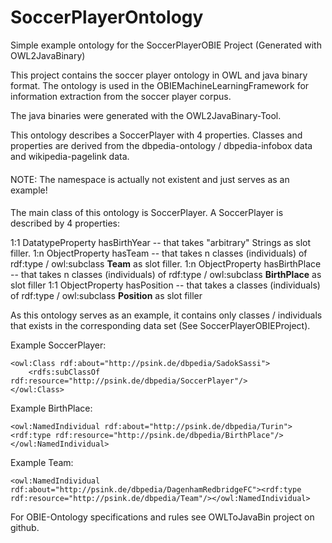 # SoccerPlayerOntology
Simple example ontology for the SoccerPlayerOBIE Project (Generated with OWL2JavaBinary)

This project contains the soccer player ontology in OWL and java binary format. 
The ontology is used in the OBIEMachineLearningFramework for information extraction from the soccer player corpus. 

The java binaries were generated with the OWL2JavaBinary-Tool.  


This ontology describes a SoccerPlayer with 4 properties. Classes and properties are derived from the dbpedia-ontology / dbpedia-infobox data and wikipedia-pagelink data. 

####
NOTE: The namespace is actually not existent and just serves as an example!
####

The main class of this ontology is SoccerPlayer. 
A SoccerPlayer is described by 4 properties:

1:1 DatatypeProperty hasBirthYear -- that takes "arbitrary" Strings as slot filler.
1:n ObjectProperty hasTeam -- that takes n classes (individuals) of rdf:type / owl:subclass **Team**  as slot filler. 
1:n ObjectProperty hasBirthPlace -- that takes n classes (individuals) of rdf:type / owl:subclass **BirthPlace** as slot filler
1:1 ObjectProperty hasPosition -- that takes a classes (individuals) of rdf:type / owl:subclass **Position** as slot filler


As this ontology serves as an example, it contains only classes / individuals that exists in the corresponding data set (See SoccerPlayerOBIEProject). 

Example SoccerPlayer:

	<owl:Class rdf:about="http://psink.de/dbpedia/SadokSassi"> 
		<rdfs:subClassOf rdf:resource="http://psink.de/dbpedia/SoccerPlayer"/>
	</owl:Class>
  
  
Example BirthPlace:

	<owl:NamedIndividual rdf:about="http://psink.de/dbpedia/Turin"><rdf:type rdf:resource="http://psink.de/dbpedia/BirthPlace"/></owl:NamedIndividual>


Example Team:

	<owl:NamedIndividual rdf:about="http://psink.de/dbpedia/DagenhamRedbridgeFC"><rdf:type rdf:resource="http://psink.de/dbpedia/Team"/></owl:NamedIndividual>


For OBIE-Ontology specifications and rules see OWLToJavaBin project on github.

  
  
